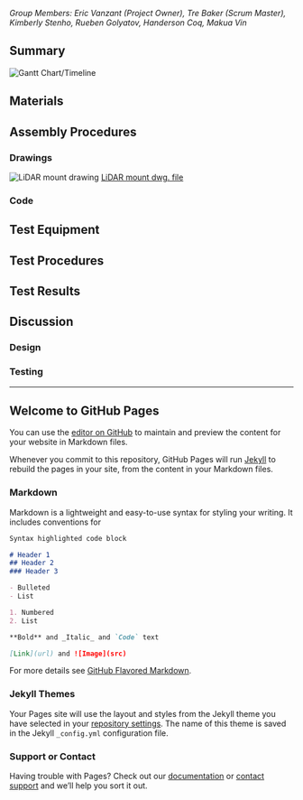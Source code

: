 *Group Members: Eric Vanzant (Project Owner), Tre Baker (Scrum Master), Kimberly Stenho, Rueben Golyatov, Handerson Coq, Makua Vin*

## Summary

![Gantt Chart/Timeline](https://github.com/emvanzant/PiDAR/blob/master/docs/Gantt%20Chart.png)

## Materials
## Assembly Procedures
### Drawings

![LiDAR mount drawing](https://github.com/emvanzant/PiDAR/blob/master/docs/mount%20drawing.jpg)
[LiDAR mount dwg. file](https://github.com/emvanzant/PiDAR/blob/master/docs/LiDAR_mount_sweepclamp_Rev.2.dwg)

### Code
## Test Equipment
## Test Procedures
## Test Results
## Discussion
### Design
### Testing
_________________________
## Welcome to GitHub Pages

You can use the [editor on GitHub](https://github.com/DiontreBaker/PiDAR/edit/master/README.md) to maintain and preview the content for your website in Markdown files.

Whenever you commit to this repository, GitHub Pages will run [Jekyll](https://jekyllrb.com/) to rebuild the pages in your site, from the content in your Markdown files.

### Markdown

Markdown is a lightweight and easy-to-use syntax for styling your writing. It includes conventions for

```markdown
Syntax highlighted code block

# Header 1
## Header 2
### Header 3

- Bulleted
- List

1. Numbered
2. List

**Bold** and _Italic_ and `Code` text

[Link](url) and ![Image](src)
```

For more details see [GitHub Flavored Markdown](https://guides.github.com/features/mastering-markdown/).

### Jekyll Themes

Your Pages site will use the layout and styles from the Jekyll theme you have selected in your [repository settings](https://github.com/DiontreBaker/PiDAR/settings). The name of this theme is saved in the Jekyll `_config.yml` configuration file.

### Support or Contact

Having trouble with Pages? Check out our [documentation](https://help.github.com/categories/github-pages-basics/) or [contact support](https://github.com/contact) and we’ll help you sort it out.

